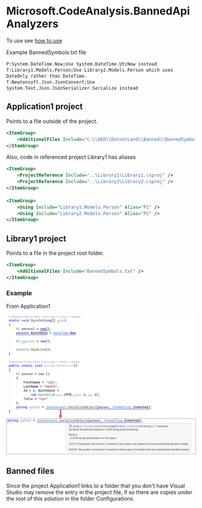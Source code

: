 #  Microsoft.CodeAnalysis.BannedApiAnalyzers

To use see [how to use](https://github.com/dotnet/roslyn-analyzers/blob/main/src/Microsoft.CodeAnalysis.BannedApiAnalyzers/BannedApiAnalyzers.Help.md)

Example BannedSymbols.txt file

```
P:System.DateTime.Now;Use System.DateTime.UtcNow instead
T:Library1.Models.Person;Use Library2.Models.Person which uses DateOnly rather than DateTime.
T:Newtonsoft.Json.JsonConvert;Use System.Text.Json.JsonSerializer.Serialize instead
```

## Application1 project

Points to a file outside of the project.
```xml
<ItemGroup>
    <AdditionalFiles Include="C:\\OED\\DotnetLand\\Banned\\BannedSymbols.txt" />
</ItemGroup>
```

Also, code in referenced project Library1 has aliases

```xml
<ItemGroup>
    <ProjectReference Include="..\Library1\Library1.csproj" />
    <ProjectReference Include="..\Library2\Library2.csproj" />
</ItemGroup>

<ItemGroup>
    <Using Include="Library1.Models.Person" Alias="P1" />
    <Using Include="Library2.Models.Person" Alias="P2" />
</ItemGroup>
```

## Library1 project

Points to a file in the project root folder.

```xml
<ItemGroup>
	<AdditionalFiles Include="BannedSymbols.txt" />
</ItemGroup>
```

### Example

From Application1

![Figure1](assets/figure1.png)

## Banned files

Since the project Application1 links to a folder that you don't have Visual Studio may remove the entry in the project file, if so there are copies under the root of this solution in the folder Configurations.